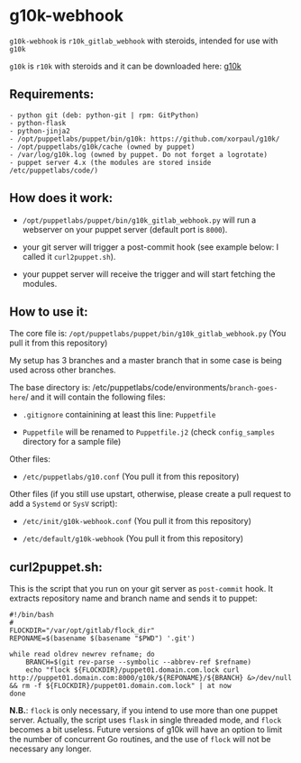 # g10k-webhook

`g10k-webhook` is `r10k_gitlab_webhook` with steroids, intended for use with `g10k`

`g10k` is `r10k` with steroids and it can be downloaded here: [g10k](https://github.com/xorpaul/g10k)

## Requirements:

```
- python git (deb: python-git | rpm: GitPython)
- python-flask
- python-jinja2
- /opt/puppetlabs/puppet/bin/g10k: https://github.com/xorpaul/g10k/
- /opt/puppetlabs/g10k/cache (owned by puppet)
- /var/log/g10k.log (owned by puppet. Do not forget a logrotate)
- puppet server 4.x (the modules are stored inside /etc/puppetlabs/code/)
```

## How does it work:

- `/opt/puppetlabs/puppet/bin/g10k_gitlab_webhook.py` will run a webserver on your puppet server (default port is `8000`).

- your git server will trigger a post-commit hook (see example below: I called it `curl2puppet.sh`).

- your puppet server will receive the trigger and will start fetching the modules.

## How to use it:

The core file is: `/opt/puppetlabs/puppet/bin/g10k_gitlab_webhook.py` (You pull it from this repository)

My setup has 3 branches and a master branch that in some case is being used across other branches.

The base directory is: /etc/puppetlabs/code/environments/`branch-goes-here`/ and it will contain the following files:

- `.gitignore` containining at least this line: `Puppetfile`

- `Puppetfile` will be renamed to `Puppetfile.j2` (check `config_samples` directory for a sample file)

Other files:

- `/etc/puppetlabs/g10.conf` (You pull it from this repository)

Other files (if you still use upstart, otherwise, please create a pull request to add a `Systemd` or `SysV` script):

- `/etc/init/g10k-webhook.conf` (You pull it from this repository)

- `/etc/default/g10k-webhook` (You pull it from this repository)

## curl2puppet.sh:

This is the script that you run on your git server as `post-commit` hook. It extracts repository name and branch name and sends it to puppet:


	#!/bin/bash
	#
	FLOCKDIR="/var/opt/gitlab/flock_dir"
	REPONAME=$(basename $(basename "$PWD") '.git')
	
	while read oldrev newrev refname; do
	    BRANCH=$(git rev-parse --symbolic --abbrev-ref $refname)
	    echo "flock ${FLOCKDIR}/puppet01.domain.com.lock curl http://puppet01.domain.com:8000/g10k/${REPONAME}/${BRANCH} &>/dev/null && rm -f ${FLOCKDIR}/puppet01.domain.com.lock" | at now
	done
	
**N.B.**: `flock` is only necessary, if you intend to use more than one puppet server. Actually, the script uses `flask` in single threaded mode, and `flock` becomes a bit useless. Future versions of g10k will have an option to limit the number of concurrent Go routines, and the use of `flock` will not be necessary any longer. 
